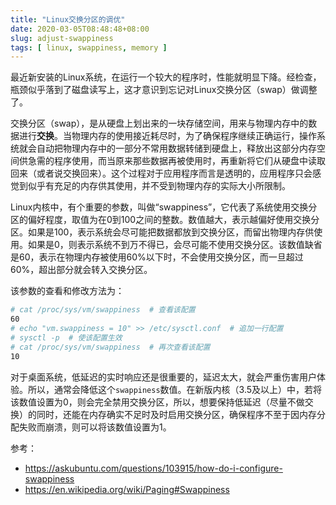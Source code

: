 ```yaml
---
title: "Linux交换分区的调优"
date: 2020-03-05T08:48:48+08:00
slug: adjust-swappiness
tags: [ linux, swappiness, memory ]
---
```


最近新安装的Linux系统，在运行一个较大的程序时，性能就明显下降。经检查，瓶颈似乎落到了磁盘读写上，这才意识到忘记对Linux交换分区（swap）做调整了。

交换分区（swap），是从硬盘上划出来的一块存储空间，用来与物理内存中的数据进行**交换**。当物理内存的使用接近耗尽时，为了确保程序继续正确运行，操作系统就会自动把物理内存中的一部分不常用数据转储到硬盘上，释放出这部分内存空间供急需的程序使用，而当原来那些数据再被使用时，再重新将它们从硬盘中读取回来（或者说交换回来）。这个过程对于应用程序而言是透明的，应用程序只会感觉到似乎有充足的内存供其使用，并不受到物理内存的实际大小所限制。

Linux内核中，有个重要的参数，叫做“swappiness”，它代表了系统使用交换分区的偏好程度，取值为在0到100之间的整数。数值越大，表示越偏好使用交换分区。如果是100，表示系统会尽可能把数据都放到交换分区，而留出物理内存供使用。如果是0，则表示系统不到万不得已，会尽可能不使用交换分区。该数值缺省是60，表示在物理内存被使用60%以下时，不会使用交换分区，而一旦超过60%，超出部分就会转入交换分区。

该参数的查看和修改方法为：

```sh
# cat /proc/sys/vm/swappiness  # 查看该配置
60
# echo "vm.swappiness = 10" >> /etc/sysctl.conf  # 追加一行配置
# sysctl -p  # 使该配置生效
# cat /proc/sys/vm/swappiness  # 再次查看该配置
10
```

对于桌面系统，低延迟的实时响应还是很重要的，延迟太大，就会严重伤害用户体验。所以，通常会降低这个`swappiness`数值。在新版内核（3.5及以上）中，若将该数值设置为0，则会完全禁用交换分区，所以，想要保持低延迟（尽量不做交换）的同时，还能在内存确实不足时及时启用交换分区，确保程序不至于因内存分配失败而崩溃，则可以将该数值设置为1。

参考：

* <https://askubuntu.com/questions/103915/how-do-i-configure-swappiness>
* <https://en.wikipedia.org/wiki/Paging#Swappiness>
